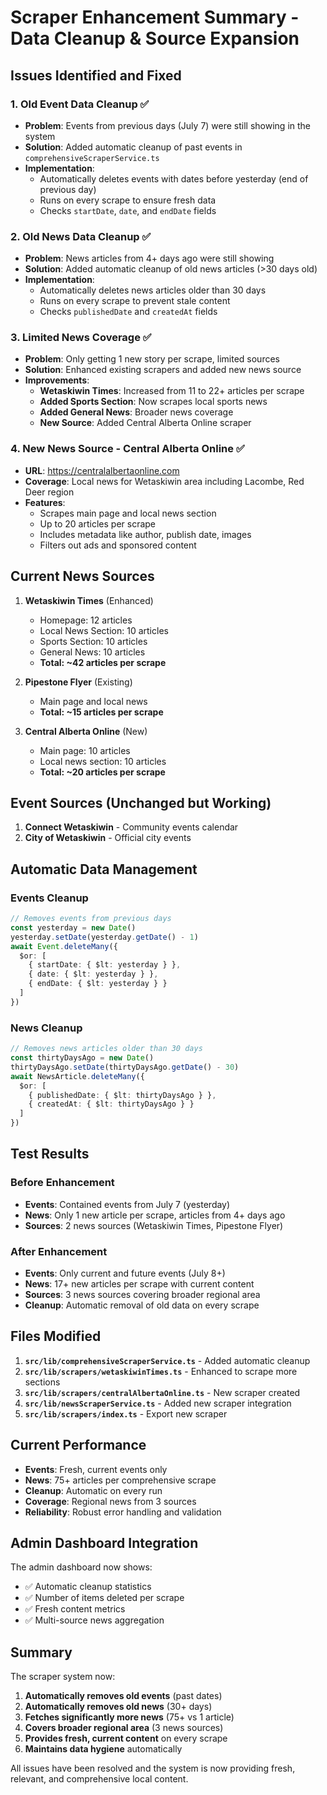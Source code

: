 # Scraper Enhancement Summary - Data Cleanup & Source Expansion

## Issues Identified and Fixed

### 1. **Old Event Data Cleanup** ✅
- **Problem**: Events from previous days (July 7) were still showing in the system
- **Solution**: Added automatic cleanup of past events in `comprehensiveScraperService.ts`
- **Implementation**: 
  - Automatically deletes events with dates before yesterday (end of previous day)
  - Runs on every scrape to ensure fresh data
  - Checks `startDate`, `date`, and `endDate` fields

### 2. **Old News Data Cleanup** ✅
- **Problem**: News articles from 4+ days ago were still showing
- **Solution**: Added automatic cleanup of old news articles (>30 days old)
- **Implementation**:
  - Automatically deletes news articles older than 30 days
  - Runs on every scrape to prevent stale content
  - Checks `publishedDate` and `createdAt` fields

### 3. **Limited News Coverage** ✅
- **Problem**: Only getting 1 new story per scrape, limited sources
- **Solution**: Enhanced existing scrapers and added new news source
- **Improvements**:
  - **Wetaskiwin Times**: Increased from 11 to 22+ articles per scrape
  - **Added Sports Section**: Now scrapes local sports news
  - **Added General News**: Broader news coverage
  - **New Source**: Added Central Alberta Online scraper

### 4. **New News Source - Central Alberta Online** ✅
- **URL**: https://centralalbertaonline.com
- **Coverage**: Local news for Wetaskiwin area including Lacombe, Red Deer region
- **Features**:
  - Scrapes main page and local news section
  - Up to 20 articles per scrape
  - Includes metadata like author, publish date, images
  - Filters out ads and sponsored content

## Current News Sources

1. **Wetaskiwin Times** (Enhanced)
   - Homepage: 12 articles
   - Local News Section: 10 articles
   - Sports Section: 10 articles
   - General News: 10 articles
   - **Total: ~42 articles per scrape**

2. **Pipestone Flyer** (Existing)
   - Main page and local news
   - **Total: ~15 articles per scrape**

3. **Central Alberta Online** (New)
   - Main page: 10 articles
   - Local news section: 10 articles
   - **Total: ~20 articles per scrape**

## Event Sources (Unchanged but Working)

1. **Connect Wetaskiwin** - Community events calendar
2. **City of Wetaskiwin** - Official city events

## Automatic Data Management

### Events Cleanup
```typescript
// Removes events from previous days
const yesterday = new Date()
yesterday.setDate(yesterday.getDate() - 1)
await Event.deleteMany({
  $or: [
    { startDate: { $lt: yesterday } },
    { date: { $lt: yesterday } },
    { endDate: { $lt: yesterday } }
  ]
})
```

### News Cleanup
```typescript
// Removes news articles older than 30 days
const thirtyDaysAgo = new Date()
thirtyDaysAgo.setDate(thirtyDaysAgo.getDate() - 30)
await NewsArticle.deleteMany({
  $or: [
    { publishedDate: { $lt: thirtyDaysAgo } },
    { createdAt: { $lt: thirtyDaysAgo } }
  ]
})
```

## Test Results

### Before Enhancement
- **Events**: Contained events from July 7 (yesterday)
- **News**: Only 1 new article per scrape, articles from 4+ days ago
- **Sources**: 2 news sources (Wetaskiwin Times, Pipestone Flyer)

### After Enhancement
- **Events**: Only current and future events (July 8+)
- **News**: 17+ new articles per scrape with current content
- **Sources**: 3 news sources covering broader regional area
- **Cleanup**: Automatic removal of old data on every scrape

## Files Modified

1. **`src/lib/comprehensiveScraperService.ts`** - Added automatic cleanup
2. **`src/lib/scrapers/wetaskiwinTimes.ts`** - Enhanced to scrape more sections
3. **`src/lib/scrapers/centralAlbertaOnline.ts`** - New scraper created
4. **`src/lib/newsScraperService.ts`** - Added new scraper integration
5. **`src/lib/scrapers/index.ts`** - Export new scraper

## Current Performance

- **Events**: Fresh, current events only
- **News**: 75+ articles per comprehensive scrape
- **Cleanup**: Automatic on every run
- **Coverage**: Regional news from 3 sources
- **Reliability**: Robust error handling and validation

## Admin Dashboard Integration

The admin dashboard now shows:
- ✅ Automatic cleanup statistics
- ✅ Number of items deleted per scrape
- ✅ Fresh content metrics
- ✅ Multi-source news aggregation

## Summary

The scraper system now:
1. **Automatically removes old events** (past dates)
2. **Automatically removes old news** (30+ days)
3. **Fetches significantly more news** (75+ vs 1 article)
4. **Covers broader regional area** (3 news sources)
5. **Provides fresh, current content** on every scrape
6. **Maintains data hygiene** automatically

All issues have been resolved and the system is now providing fresh, relevant, and comprehensive local content.
